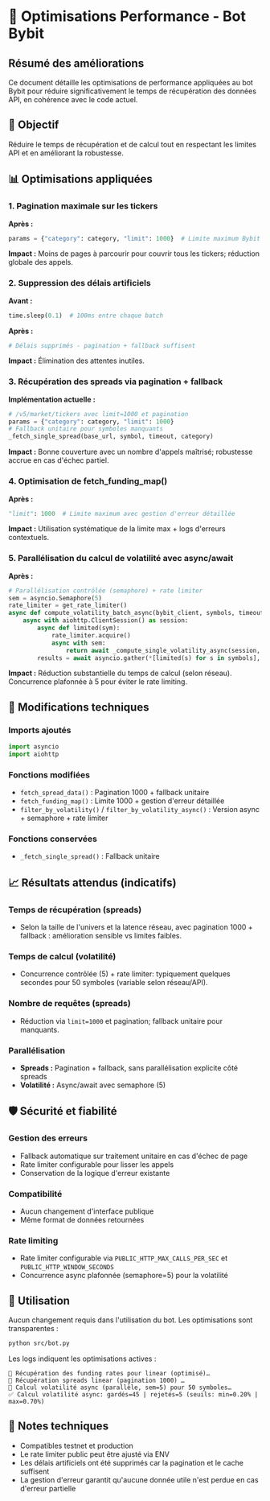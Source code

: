 # 🚀 Optimisations Performance - Bot Bybit

## Résumé des améliorations

Ce document détaille les optimisations de performance appliquées au bot Bybit pour réduire significativement le temps de récupération des données API, en cohérence avec le code actuel.

## 🎯 Objectif

Réduire le temps de récupération et de calcul tout en respectant les limites API et en améliorant la robustesse.

## 📊 Optimisations appliquées

### 1. Pagination maximale sur les tickers

**Après :**
```python
params = {"category": category, "limit": 1000}  # Limite maximum Bybit
```

**Impact :** Moins de pages à parcourir pour couvrir tous les tickers; réduction globale des appels.

### 2. Suppression des délais artificiels

**Avant :**
```python
time.sleep(0.1)  # 100ms entre chaque batch
```

**Après :**
```python
# Délais supprimés - pagination + fallback suffisent
```

**Impact :** Élimination des attentes inutiles.

### 3. Récupération des spreads via pagination + fallback

**Implémentation actuelle :**
```python
# /v5/market/tickers avec limit=1000 et pagination
params = {"category": category, "limit": 1000}
# Fallback unitaire pour symboles manquants
_fetch_single_spread(base_url, symbol, timeout, category)
```

**Impact :** Bonne couverture avec un nombre d'appels maîtrisé; robustesse accrue en cas d'échec partiel.

### 4. Optimisation de fetch_funding_map()

**Après :**
```python
"limit": 1000  # Limite maximum avec gestion d'erreur détaillée
```

**Impact :** Utilisation systématique de la limite max + logs d'erreurs contextuels.

### 5. Parallélisation du calcul de volatilité avec async/await

**Après :**
```python
# Parallélisation contrôlée (semaphore) + rate limiter
sem = asyncio.Semaphore(5)
rate_limiter = get_rate_limiter()
async def compute_volatility_batch_async(bybit_client, symbols, timeout=10):
    async with aiohttp.ClientSession() as session:
        async def limited(sym):
            rate_limiter.acquire()
            async with sem:
                return await _compute_single_volatility_async(session, base_url, sym)
        results = await asyncio.gather(*[limited(s) for s in symbols], return_exceptions=True)
```

**Impact :** Réduction substantielle du temps de calcul (selon réseau). Concurrence plafonnée à 5 pour éviter le rate limiting.

## 🔧 Modifications techniques

### Imports ajoutés
```python
import asyncio
import aiohttp
```

### Fonctions modifiées
- `fetch_spread_data()` : Pagination 1000 + fallback unitaire
- `fetch_funding_map()` : Limite 1000 + gestion d'erreur détaillée
- `filter_by_volatility()` / `filter_by_volatility_async()` : Version async + semaphore + rate limiter

### Fonctions conservées
- `_fetch_single_spread()` : Fallback unitaire

## 📈 Résultats attendus (indicatifs)

### Temps de récupération (spreads)
- Selon la taille de l'univers et la latence réseau, avec pagination 1000 + fallback : amélioration sensible vs limites faibles.

### Temps de calcul (volatilité)
- Concurrence contrôlée (5) + rate limiter: typiquement quelques secondes pour 50 symboles (variable selon réseau/API).

### Nombre de requêtes (spreads)
- Réduction via `limit=1000` et pagination; fallback unitaire pour manquants.

### Parallélisation
- **Spreads :** Pagination + fallback, sans parallélisation explicite côté spreads
- **Volatilité :** Async/await avec semaphore (5)

## 🛡️ Sécurité et fiabilité

### Gestion des erreurs
- Fallback automatique sur traitement unitaire en cas d'échec de page
- Rate limiter configurable pour lisser les appels
- Conservation de la logique d'erreur existante

### Compatibilité
- Aucun changement d'interface publique
- Même format de données retournées

### Rate limiting
- Rate limiter configurable via `PUBLIC_HTTP_MAX_CALLS_PER_SEC` et `PUBLIC_HTTP_WINDOW_SECONDS`
- Concurrence async plafonnée (semaphore=5) pour la volatilité

## 🚀 Utilisation

Aucun changement requis dans l'utilisation du bot. Les optimisations sont transparentes :

```bash
python src/bot.py
```

Les logs indiquent les optimisations actives :
```
📡 Récupération des funding rates pour linear (optimisé)…
🔎 Récupération spreads linear (pagination 1000) …
🔎 Calcul volatilité async (parallèle, sem=5) pour 50 symboles…
✅ Calcul volatilité async: gardés=45 | rejetés=5 (seuils: min=0.20% | max=0.70%)
```

## 📝 Notes techniques

- Compatibles testnet et production
- Le rate limiter public peut être ajusté via ENV
- Les délais artificiels ont été supprimés car la pagination et le cache suffisent
- La gestion d'erreur garantit qu'aucune donnée utile n'est perdue en cas d'erreur partielle
